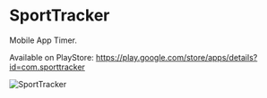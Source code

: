 # SportTracker
Mobile App Timer.

Available on PlayStore: https://play.google.com/store/apps/details?id=com.sporttracker

![SportTracker](https://user-images.githubusercontent.com/65629544/227948855-8a103102-7670-4912-b89f-eb0dae0fb490.png)

